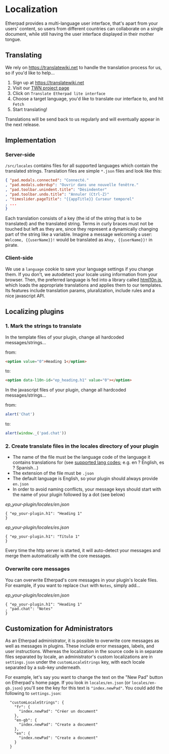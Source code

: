 # Localization

Etherpad provides a multi-language user interface, that's apart from your users' content, so users from different countries can collaborate on a single document, while still having the user interface displayed in their mother tongue.

## Translating

We rely on https://translatewiki.net to handle the translation process for us, so if you'd like to help...

1. Sign up at https://translatewiki.net
2. Visit our [TWN project page](https://translatewiki.net/wiki/Translating:Etherpad_lite)
3. Click on `Translate Etherpad lite interface`
4. Choose a target language, you'd like to translate our interface to, and hit `Fetch`
5. Start translating!

Translations will be send back to us regularly and will eventually appear in the next release.

## Implementation

### Server-side

`/src/locales` contains files for all supported languages which contain the translated strings. Translation files are simple `*.json` files and look like this:

```json
{ "pad.modals.connected": "Connecté."
, "pad.modals.uderdup": "Ouvrir dans une nouvelle fenêtre."
, "pad.toolbar.unindent.title": "Dèsindenter"
, "pad.toolbar.undo.title": "Annuler (Ctrl-Z)"
, "timeslider.pageTitle": "{{appTitle}} Curseur temporel"
, ...
}
```

Each translation consists of a key (the id of the string that is to be translated) and the translated string. Terms in curly braces must not be touched but left as they are, since they represent a dynamically changing part of the string like a variable. Imagine a message welcoming a user: `Welcome, {{userName}}!` would be translated as `Ahoy, {{userName}}!` in pirate.

### Client-side

We use a `language` cookie to save your language settings if you change them. If you don't, we autodetect your locale using information from your browser. Then, the preferred language is fed into a library called [html10n.js](https://github.com/marcelklehr/html10n.js), which loads the appropriate translations and applies them to our templates. Its features include translation params, pluralization, include rules and a nice javascript API.

## Localizing plugins

### 1. Mark the strings to translate

In the template files of your plugin, change all hardcoded messages/strings...

from:

```html
<option value="0">Heading 1</option>
```

to:

```html
<option data-l10n-id="ep_heading.h1" value="0"></option>
```

In the javascript files of your plugin, change all hardcoded messages/strings...

from:

```js
alert('Chat')
```

to:

```js
alert(window._('pad.chat'))
```

### 2. Create translate files in the locales directory of your plugin

-   The name of the file must be the language code of the language it contains translations for (see [supported lang codes](https://joker-x.github.com/languages4translatewiki/test/); e.g. en ? English, es ? Spanish...)
-   The extension of the file must be `.json`
-   The default language is English, so your plugin should always provide `en.json`
-   In order to avoid naming conflicts, your message keys should start with the name of your plugin followed by a dot (see below)

_ep_your-plugin/locales/en.json_

```
{ "ep_your-plugin.h1": "Heading 1"
}
```

_ep_your-plugin/locales/es.json_

```
{ "ep_your-plugin.h1": "Título 1"
}
```

Every time the http server is started, it will auto-detect your messages and merge them automatically with the core messages.

### Overwrite core messages

You can overwrite Etherpad's core messages in your plugin's locale files.
For example, if you want to replace `Chat` with `Notes`, simply add...

_ep_your-plugin/locales/en.json_

```
{ "ep_your-plugin.h1": "Heading 1"
, "pad.chat": "Notes"
}
```

## Customization for Administrators

As an Etherpad administrator, it is possible to overwrite core messages as well as messages in plugins. These include error messages, labels, and user instructions. Whereas the localization in the source code is in separate files separated by locale, an administrator's custom localizations are in `settings.json` under the `customLocaleStrings` key, with each locale separated by a sub-key underneath.

For example, let's say you want to change the text on the "New Pad" button on Etherpad's home page. If you look in `locales/en.json` (or `locales/en-gb.json`) you'll see the key for this text is `"index.newPad"`. You could add the following to `settings.json`:

```
  "customLocaleStrings": {
    "fr": {
      "index.newPad": "Créer un document"
    },
    "en-gb": {
      "index.newPad": "Create a document"
    },
    "en": {
      "index.newPad": "Create a document"
    }
  }
```
